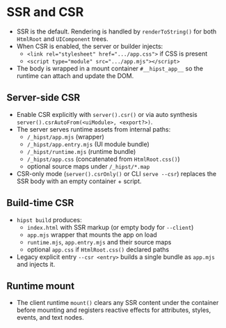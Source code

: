 # SSR and CSR

- SSR is the default. Rendering is handled by `renderToString()` for both `HtmlRoot` and `UIComponent` trees.
- When CSR is enabled, the server or builder injects:
  - `<link rel="stylesheet" href=".../app.css">` if CSS is present
  - `<script type="module" src=".../app.mjs"></script>`
- The body is wrapped in a mount container `#__hipst_app__` so the runtime can attach and update the DOM.

## Server-side CSR

- Enable CSR explicitly with `server().csr()` or via auto synthesis `server().csrAutoFrom(<uiModule>, <export?>)`.
- The server serves runtime assets from internal paths:
  - `/_hipst/app.mjs` (wrapper)
  - `/_hipst/app.entry.mjs` (UI module bundle)
  - `/_hipst/runtime.mjs` (runtime bundle)
  - `/_hipst/app.css` (concatenated from `HtmlRoot.css()`)
  - optional source maps under `/_hipst/*.map`
- CSR-only mode (`server().csrOnly()` or CLI `serve --csr`) replaces the SSR body with an empty container + script.

## Build-time CSR

- `hipst build` produces:
  - `index.html` with SSR markup (or empty body for `--client`)
  - `app.mjs` wrapper that mounts the app on load
  - `runtime.mjs`, `app.entry.mjs` and their source maps
  - optional `app.css` if `HtmlRoot.css()` declared paths
- Legacy explicit entry `--csr <entry>` builds a single bundle as `app.mjs` and injects it.

## Runtime mount

- The client runtime `mount()` clears any SSR content under the container before mounting and registers reactive effects for attributes, styles, events, and text nodes.
